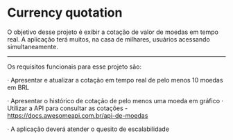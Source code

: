 # Currency quotation

<p>  O objetivo desse projeto é exibir a cotação de valor de moedas em tempo real. A aplicação terá muitos, na casa de milhares, usuários acessando simultaneamente.</p>

---

<p> Os requisitos funcionais para esse projeto são:

· Apresentar e atualizar a cotação em tempo real de pelo menos 10 moedas em BRL

· Apresentar o histórico de cotação de pelo menos uma moeda em gráfico · Utilizar a API para consultar as cotações - https://docs.awesomeapi.com.br/api-de-moedas

· A aplicação deverá atender o quesito de escalabilidade</p>
